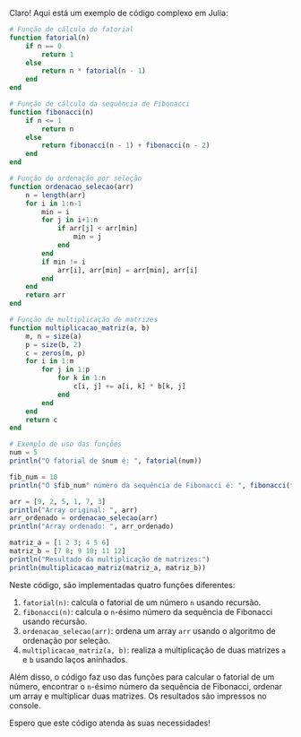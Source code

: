 Claro! Aqui está um exemplo de código complexo em Julia:

```julia
# Função de cálculo do fatorial
function fatorial(n)
    if n == 0
        return 1
    else
        return n * fatorial(n - 1)
    end
end

# Função de cálculo da sequência de Fibonacci
function fibonacci(n)
    if n <= 1
        return n
    else
        return fibonacci(n - 1) + fibonacci(n - 2)
    end
end

# Função de ordenação por seleção
function ordenacao_selecao(arr)
    n = length(arr)
    for i in 1:n-1
        min = i
        for j in i+1:n
            if arr[j] < arr[min]
                min = j
            end
        end
        if min != i
            arr[i], arr[min] = arr[min], arr[i]
        end
    end
    return arr
end

# Função de multiplicação de matrizes
function multiplicacao_matriz(a, b)
    m, n = size(a)
    p = size(b, 2)
    c = zeros(m, p)
    for i in 1:m
        for j in 1:p
            for k in 1:n
                c[i, j] += a[i, k] * b[k, j]
            end
        end
    end
    return c
end

# Exemplo de uso das funções
num = 5
println("O fatorial de $num é: ", fatorial(num))

fib_num = 10
println("O $fib_num° número da sequência de Fibonacci é: ", fibonacci(fib_num))

arr = [9, 2, 5, 1, 7, 3]
println("Array original: ", arr)
arr_ordenado = ordenacao_selecao(arr)
println("Array ordenado: ", arr_ordenado)

matriz_a = [1 2 3; 4 5 6]
matriz_b = [7 8; 9 10; 11 12]
println("Resultado da multiplicação de matrizes:")
println(multiplicacao_matriz(matriz_a, matriz_b))
```

Neste código, são implementadas quatro funções diferentes:

1. `fatorial(n)`: calcula o fatorial de um número `n` usando recursão.
2. `fibonacci(n)`: calcula o `n`-ésimo número da sequência de Fibonacci usando recursão.
3. `ordenacao_selecao(arr)`: ordena um array `arr` usando o algoritmo de ordenação por seleção.
4. `multiplicacao_matriz(a, b)`: realiza a multiplicação de duas matrizes `a` e `b` usando laços aninhados.

Além disso, o código faz uso das funções para calcular o fatorial de um número, encontrar o `n`-ésimo número da sequência de Fibonacci, ordenar um array e multiplicar duas matrizes. Os resultados são impressos no console.

Espero que este código atenda às suas necessidades!